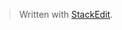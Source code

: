 


> Written with [StackEdit](https://stackedit.io/).
<!--stackedit_data:
eyJoaXN0b3J5IjpbMjA5NDc3Njk0NF19
-->